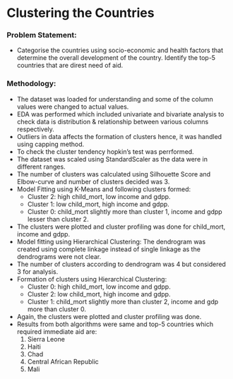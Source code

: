 # Clustering the Countries
### Problem Statement: 
- Categorise the countries using socio-economic and health factors that determine the overall development of the country. Identify the top-5 countries that are direst need of aid.
### Methodology:
- The dataset was loaded for understanding and some of the column values were changed to actual values.
- EDA was performed which included univariate and bivariate analysis to check data is distribution & relationship between various columns respectively.
- Outliers in data affects the formation of clusters hence, it was handled using capping method.
- To check the cluster tendency hopkin’s test was perrformed.
- The dataset was scaled using StandardScaler as the data were in different ranges.
- The number of clusters was calculated using Silhouette Score and Elbow-curve and number of clusters decided was 3.
- Model Fitting using K-Means and following clusters formed: 
  - Cluster 2: high child_mort, low income and gdpp. 
  - Cluster 1: low child_mort, high income and gdpp. 
  - Cluster 0: child_mort slightly more than cluster 1, income and gdpp lesser than cluster 2.
- The clusters were plotted and cluster profiling was done for child_mort, income and gdpp.
- Model fitting using Hierarchical Clustering: The dendrogram was created using complete linkage instead of single linkage as the dendrograms were not clear.
- The number of clusters according to dendrogram was 4 but considered 3 for analysis.
- Formation of clusters using Hierarchical Clustering:
  - Cluster 0: high child_mort, low income and gdpp. 
  - Cluster 2: low child_mort, high income and gdpp. 
  - Cluster 1: child_mort slightly more than cluster 2, income and gdp more than cluster 0.
- Again, the clusters were plotted and cluster profiling was done.
- Results from both algorithms were same and top-5 countries which required immediate aid are:
  1. Sierra Leone
  2. Haiti
  3. Chad
  4. Central African Republic
  5. Mali
